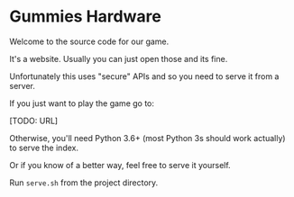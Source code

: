 # Gummies Hardware

Welcome to the source code for our game.

It's a website. Usually you can just open those and its fine.

Unfortunately this uses "secure" APIs and so you need to serve it from a server.

If you just want to play the game go to:

[TODO: URL]

Otherwise, you'll need Python 3.6+ (most Python 3s should work actually) to serve the index.

Or if you know of a better way, feel free to serve it yourself.

Run `serve.sh` from the project directory.
